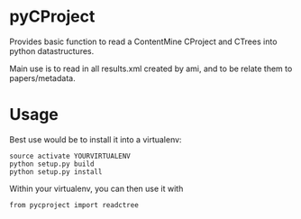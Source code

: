 # pyCProject
Provides basic function to read a ContentMine CProject and CTrees into python datastructures.

Main use is to read in all results.xml created by ami, and to be relate them to papers/metadata.


# Usage

Best use would be to install it into a virtualenv:

```
source activate YOURVIRTUALENV
python setup.py build
python setup.py install
```

Within your virtualenv, you can then use it with 

```
from pycproject import readctree
```